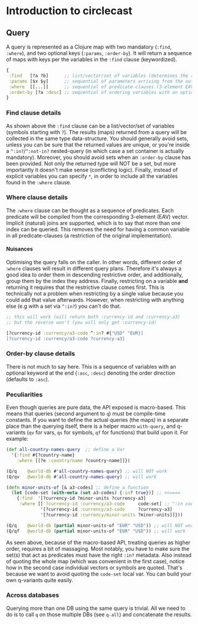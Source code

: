 # Introduction to circlecast


## Query
A query is represented as a Clojure map with two mandatory (`:find`, `:where`), and two optional keys (`:params`, `:order-by`).
It will return a sequence of maps with keys per the variables in the `:find` clause (keywordized). 

```clj
{
 :find   [?a ?b]      ;; list/vector/set of variables (determines the returned data-structure)
 :params [$x $y]      ;; sequential of parameters arriving from the outside world
 :where  [[...]]      ;; sequential of predicate-clauses (3-element EAV vector) to be AND-ed - a map is interpreted as a (nested) query 
 :order-by [?a :desc] ;; sequential of ordering variables with an optional keyword at the end denoting direction)
}
``` 

### Find clause details
As shown above the `:find` clause can be a list/vector/set of variables (symbols starting with `?`). 
The results (maps) returned from a query will be collected in the same type data-structure. 
You should generally avoid sets, unless you can be sure that the returned values are unique, or
you're inside a `^:in?`/`^:not-in?` nested-query (in which case a set container is actually mandatory). 
Moreover, you should avoid sets when an `:order-by` clause has been provided. Not only the returned type will NOT be a set, 
but more importantly it doesn't make sense (conflicting logic). Finally, instead of explicit variables you can specify `*`,
in order to include all the variables found in the `:where` clause. 


### Where clause details
The `:where` clause can be thought as a sequence of predicates. Each predicate will be compiled from the corresponding 
3-element (EAV) vector. Implicit (natural) joins are supported, which is to say that more than one index can be queried.
This removes the need for having a common variable in all predicate-clauses (a restriction of the original implementation).

 
#### Nuisances
Optimising the query falls on the caller. In other words, different order of :`where` clauses will result in different query plans.
Therefore it's always a good idea to order them in descending restrictive order, and additionally, group them by the index they address.
Finally, restricting on a variable **and** returning it requires that the restrictive clause comes first. 
This is technically not a problem when restricting by a single value because you could add that value afterwards. 
However, when restricting with anything else (e.g with a set via `^:in?`) you can't do that.

```clj
;; this will work (will return both :currency-id and :currency-a3)
;; but the reverse won't (you will only get :currency-id)

[?currency-id :currency/a3-code ^:in? #{"USD" "EUR}]
[?currency-id :currency/a3-code ?currency-a3]
```

### Order-by clause details
There is not much to say here. This is a sequence of variables with an optional keyword at the end (`:asc`, `:desc`) 
denoting the order direction (defaults to `:asc`).
 
### Peculiarities 
Even though queries are pure data, the API exposed is macro-based. This means that queries (second argument to `q`) must be compile-time constants.
If you want to define the actual queries (the maps) in a separate place than the querying itself, there is a helper macro `with-query`, 
and q-variants (`qv` for vars, `qs` for symbols, `qf` for functions) that build upon it. 
For example:

```clj
(def all-country-names-query  ;; define a Var
  '{:find #{?country-name}
    :where [[?e :country/name ?country-name]]})

(Q/q    @world-db #'all-country-names-query) ;; will NOT work
(Q/qv   @world-db #'all-country-names-query) ;; will work

(defn minor-units-of [& a3-codes] ;; define a function
  (let [code-set (with-meta (set a3-codes) {:in? true})] ;; <<====
    {:find  '[?currency-id ?minor-units ?currency-a3]
     :where [['?currency-id :currency/a3-code     code-set] ;; ^:in code-set
             '[?currency-id :currency/a3-code     ?currency-a3]
             '[?currency-id :currency/minor-units ?minor-units]]}))

(Q/q    @world-db (partial minor-units-of "EUR" "USD")) ;; will NOT work
(Q/qf   @world-db (partial minor-units-of "EUR" "USD")) ;; will work

```
As seen above, because of the macro-based API, treating queries as higher order, requires a bit of massaging.
Most notably, you have to make sure the set(s) that act as predicates must have the right `:in?` metadata.
Also instead of quoting the whole map (which was convenient in the first case), notice how in the second case 
individual vectors or symbols are quoted. That's because we want to avoid quoting the `code-set` local var. 
You can build your own q-variants quite easily.

### Across databases

Querying more than one DB using the same query is trivial. All we need to do is to call `q` on those multiple DBs 
(see `q-all`) and concatenate the results.

